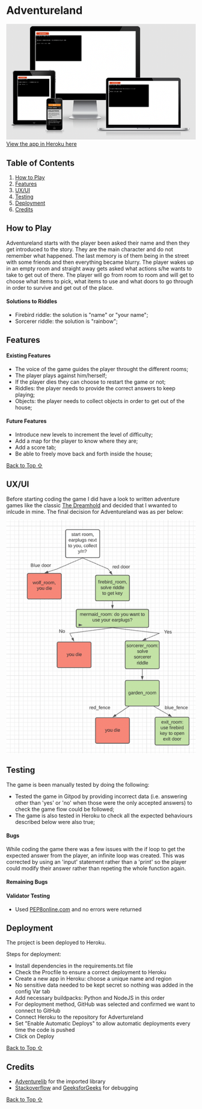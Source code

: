 # Adventureland

![App page screenshot](assets/images/app_screenshot.png)
[View the app in Heroku here](https://adventureland-ana.herokuapp.com/)

## Table of Contents

1. [How to Play](#How-to_play)
2. [Features](#Features)
3. [UX/UI](#UX/UI)
4. [Testing](#Testing)
5. [Deployment](#Deployment)
6. [Credits](#Credits)

## How to Play

Adventureland starts with the player been asked their name and then they get introduced to the story. They are the main character and do not remember what happened. The last memory is of them being in the street with some friends and then everything became blurry. The player wakes up in an empty room and straight away gets asked what actions s/he wants to take to get out of there. The player will go from room to room and will get to choose what items to pick, what items to use and what doors to go through in order to survive and get out of the place.

#### Solutions to Riddles
- Firebird riddle: the solution is "name" or "your name";
- Sorcerer riddle: the solution is "rainbow";

## Features
#### Existing Features
- The voice of the game guides the player throught the different rooms;
- The player plays against him/herself;
- If the player dies they can choose to restart the game or not;
- Riddles: the player needs to provide the correct answers to keep playing;
- Objects: the player needs to collect objects in order to get out of the house;

#### Future Features
- Introduce new levels to increment the level of difficulty;
- Add a map for the player to know where they are;
- Add a score tab;
- Be able to freely move back and forth inside the house;

[Back to Top ⇧](#Adventureland) 


## UX/UI

Before starting coding the game I did have a look to written adventure games like the classic [The Dreamhold](https://eblong.com/zarf/zweb/dreamhold/) and decided that I wwanted to inlcude in mine. The final decision for Adventureland was as per below:

![Adventureland Flowchart](assets/images/game-flowchart.png)

## Testing

The game is been manually tested by doing the following:
- Tested the game in Gitpod by providing incorrect data (i.e. answering other than 'yes' or 'no' when those were the only accepted answers) to check the game flow could be followed;
- The game is also tested in Heroku to check all the expected behaviours described below were also true;

#### Bugs

While coding the game there was a few issues with the if loop to get the expected answer from the player, an infinite loop was created. This was corrected by using an 'input' statement rather than a 'print' so the player could modify their answer rather than repeting the whole function again.

#### Remaining Bugs

#### Validator Testing

- Used [PEP8online.com](http://pep8online.com/) and no errors were returned


## Deployment

The project is been deployed to Heroku.

Steps for deployment:
- Install dependencies in the requirements.txt file
- Check the Procfile to ensure a correct deployment to Heroku
- Create a new app in Heroku: choose a unique name and region
- No sensitive data needed to be kept secret so nothing was added in the config Var tab
- Add necessary buildpacks: Python and NodeJS in this order
- For deployment method, GitHub was selected and confirmed we want to connect to GitHub
- Connect Heroku to the repository for Advertureland
- Set "Enable Automatic Deploys" to allow automatic deployments every time the code is pushed
- Click on Deploy

[Back to Top ⇧](#Adventureland) 


## Credits
- [Adventurelib](https://adventurelib.readthedocs.io/en/stable/index.html#) for the imported library
- [Stackoverflow](https://stackoverflow.com/) and [GeeksforGeeks](https://www.geeksforgeeks.org/) for debugging

[Back to Top ⇧](#Adventureland) 